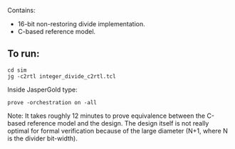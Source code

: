 Contains: 
- 16-bit non-restoring divide implementation.
- C-based reference model.

## To run:

```
cd sim
jg -c2rtl integer_divide_c2rtl.tcl
```

Inside JasperGold type:
```
prove -orchestration on -all
```

Note: It takes roughly 12 minutes to prove equivalence between the C-based reference model and the design. The design itself is not really optimal for formal verification because of the large diameter (N+1, where N is the divider bit-width).
